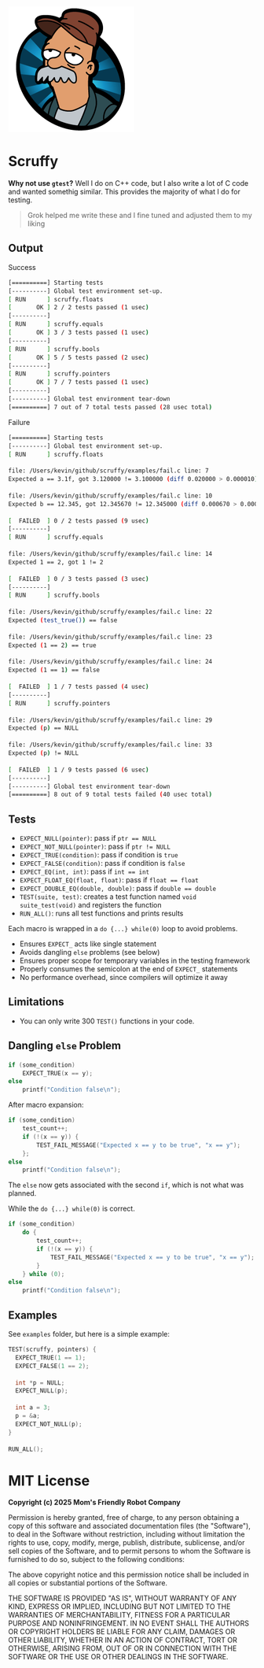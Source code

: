 ![](./docs/scruffy.png)
# Scruffy

**Why not use `gtest`?** Well I do on C++ code, but I also 
write a lot of C code and wanted somethig similar. This 
provides the majority of what I do for testing.

> Grok helped me write these and I fine tuned and adjusted
> them to my liking

## Output

Success

```bash
[==========] Starting tests
[----------] Global test environment set-up.
[ RUN      ] scruffy.floats
[       OK ] 2 / 2 tests passed (1 usec)
[----------]
[ RUN      ] scruffy.equals
[       OK ] 3 / 3 tests passed (1 usec)
[----------]
[ RUN      ] scruffy.bools
[       OK ] 5 / 5 tests passed (2 usec)
[----------]
[ RUN      ] scruffy.pointers
[       OK ] 7 / 7 tests passed (1 usec)
[----------]
[----------] Global test environment tear-down
[==========] 7 out of 7 total tests passed (28 usec total)
```

Failure

```bash
[==========] Starting tests
[----------] Global test environment set-up.
[ RUN      ] scruffy.floats

file: /Users/kevin/github/scruffy/examples/fail.c line: 7 
Expected a == 3.1f, got 3.120000 != 3.100000 (diff 0.020000 > 0.000010)

file: /Users/kevin/github/scruffy/examples/fail.c line: 10 
Expected b == 12.345, got 12.345670 != 12.345000 (diff 0.000670 > 0.000000)

[  FAILED  ] 0 / 2 tests passed (9 usec)
[----------]
[ RUN      ] scruffy.equals

file: /Users/kevin/github/scruffy/examples/fail.c line: 14 
Expected 1 == 2, got 1 != 2

[  FAILED  ] 0 / 3 tests passed (3 usec)
[----------]
[ RUN      ] scruffy.bools

file: /Users/kevin/github/scruffy/examples/fail.c line: 22 
Expected (test_true()) == false

file: /Users/kevin/github/scruffy/examples/fail.c line: 23 
Expected (1 == 2) == true

file: /Users/kevin/github/scruffy/examples/fail.c line: 24 
Expected (1 == 1) == false

[  FAILED  ] 1 / 7 tests passed (4 usec)
[----------]
[ RUN      ] scruffy.pointers

file: /Users/kevin/github/scruffy/examples/fail.c line: 29 
Expected (p) == NULL

file: /Users/kevin/github/scruffy/examples/fail.c line: 33 
Expected (p) != NULL

[  FAILED  ] 1 / 9 tests passed (6 usec)
[----------]
[----------] Global test environment tear-down
[==========] 8 out of 9 total tests failed (40 usec total)
```

## Tests

- `EXPECT_NULL(pointer)`: pass if `ptr == NULL`
- `EXPECT_NOT_NULL(pointer)`: pass if `ptr != NULL`
- `EXPECT_TRUE(condition)`: pass if condition is `true`
- `EXPECT_FALSE(condition)`: pass if condition is `false`
- `EXPECT_EQ(int, int)`: pass if `int == int`
- `EXPECT_FLOAT_EQ(float, float)`: pass if `float == float`
- `EXPECT_DOUBLE_EQ(double, double)`: pass if `double == double`
- `TEST(suite, test)`: creates a test function named 
  `void suite_test(void)` and registers the function 
- `RUN_ALL()`: runs all test functions and prints results


Each macro is wrapped in a `do {...} while(0)` loop to avoid problems. 

- Ensures `EXPECT_` acts like single statement
- Avoids dangling `else` problems (see below)
- Ensures proper scope for temporary variables in the testing framework
- Properly consumes the semicolon at the end of `EXPECT_` statements
- No performance overhead, since compilers will optimize it away

## Limitations

- You can only write 300 `TEST()` functions in your code.

## Dangling `else` Problem

```c
if (some_condition)
    EXPECT_TRUE(x == y);
else
    printf("Condition false\n");
```

After macro expansion:

```c
if (some_condition)
    test_count++;
    if (!(x == y)) {
        TEST_FAIL_MESSAGE("Expected x == y to be true", "x == y");
    };
else
    printf("Condition false\n");
```

The `else` now gets associated with the second `if`, which is not what was planned.

While the `do {...} while(0)` is correct. 

```c
if (some_condition)
    do {
        test_count++;
        if (!(x == y)) {
            TEST_FAIL_MESSAGE("Expected x == y to be true", "x == y");
        }
    } while (0);
else
    printf("Condition false\n");
```

## Examples

See `examples` folder, but here is a simple example:

```c
TEST(scruffy, pointers) {
  EXPECT_TRUE(1 == 1);
  EXPECT_FALSE(1 == 2);

  int *p = NULL;
  EXPECT_NULL(p);

  int a = 3;
  p = &a;
  EXPECT_NOT_NULL(p);
}

RUN_ALL();
```

# MIT License

**Copyright (c) 2025 Mom's Friendly Robot Company**

Permission is hereby granted, free of charge, to any person obtaining a copy
of this software and associated documentation files (the "Software"), to deal
in the Software without restriction, including without limitation the rights
to use, copy, modify, merge, publish, distribute, sublicense, and/or sell
copies of the Software, and to permit persons to whom the Software is
furnished to do so, subject to the following conditions:

The above copyright notice and this permission notice shall be included in all
copies or substantial portions of the Software.

THE SOFTWARE IS PROVIDED "AS IS", WITHOUT WARRANTY OF ANY KIND, EXPRESS OR
IMPLIED, INCLUDING BUT NOT LIMITED TO THE WARRANTIES OF MERCHANTABILITY,
FITNESS FOR A PARTICULAR PURPOSE AND NONINFRINGEMENT. IN NO EVENT SHALL THE
AUTHORS OR COPYRIGHT HOLDERS BE LIABLE FOR ANY CLAIM, DAMAGES OR OTHER
LIABILITY, WHETHER IN AN ACTION OF CONTRACT, TORT OR OTHERWISE, ARISING FROM,
OUT OF OR IN CONNECTION WITH THE SOFTWARE OR THE USE OR OTHER DEALINGS IN THE
SOFTWARE.